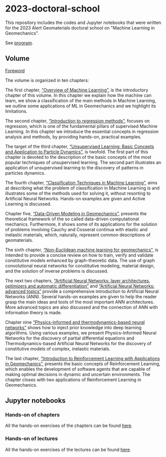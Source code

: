 # 2023-doctoral-school
This repository includes the codes and Jupyter notebooks that were written for the 2023 Alert Geomaterials doctoral school on "Machine Learning in Geomechanics".

See [program](https://github.com/alert-geomaterials/2023-doctoral-school/blob/main/ALERT%20School%202023-Program_Final.pdf).

## Volume

[Foreword](https://github.com/alert-geomaterials/2023-doctoral-school/blob/main/chapters/C00%20-%20Foreword.pdf)

The volume is organized in ten chapters:

The first chapter, [“Overview of Machine Learning”](https://github.com/alert-geomaterials/2023-doctoral-school/blob/main/chapters/C01%20-%20IS_Introduction.pdf), is the introductory chapter of this volume. In this chapter we explain how the machine can learn, we show a classification of the main methods in Machine Learning, we outline some applications of ML in Geomechanics and we highlight its limitations.

The second chapter, [“Introduction to regression methods”](https://github.com/alert-geomaterials/2023-doctoral-school/blob/main/chapters/C02%20-%20FM_Regression.pdf), focuses on regression, which is one of the fundamental pillars of supervised Machine Learning. In this chapter we introduce the essential concepts in regression analysis and methods, by providing hands-on, practical examples.

The target of the third chapter, [“Unsupervised Learning: Basic Concepts and Application to Particle Dynamics”](https://github.com/alert-geomaterials/2023-doctoral-school/blob/main/chapters/C03%20-%20NJ_Unsupervised.pdf), is twofold. The first part of this chapter is devoted to the description of the basic concepts of the most popular techniques of unsupervised learning. The second part illustrates an application of unsupervised learning to the discovery of patterns in particles dynamics.

The fourth chapter, [“Classification Techniques in Machine Learning”](https://github.com/alert-geomaterials/2023-doctoral-school/blob/main/chapters/C04%20-%20NJ_Classification), aims at describing what the problem of classification in Machine Learning is and illustrates some of the methods used for solving it, without resorting to Artificial Neural Networks. Hands-on examples are given and Active Learning is discussed.

Chapter five, [“Data-Driven Modeling in Geomechanics”](https://github.com/alert-geomaterials/2023-doctoral-school/blob/main/chapters/C05%20-%20KK_Data-driven.pdf), presents the theoretical framework of the so called data-driven computational mechanics. Furthermore, it shows some of its applications for the solution of problems involving Cauchy and Cosserat continua with elastic and inelastic materials, which, naturally, represent common descriptions of geomaterials.

The sixth chapter, [“Non-Euclidean machine learning for geomechanics”](https://github.com/alert-geomaterials/2023-doctoral-school/blob/main/chapters/C06%20-%20WS_Non-Euclidean.pdf), is intended to provide a concise review on how to train, verify and validate constitutive models enhanced by graph-theoretic data. The use of graph convolutional neural networks for constitutive modeling, material design, and the solution of inverse problems is discussed.

The next two chapters, [“Artificial Neural Networks: layer architectures, optimizers and automatic differentiation”](https://github.com/alert-geomaterials/2023-doctoral-school/blob/main/chapters/CO7%20-%20FG_ANN-basic.pdf) and [“Artificial Neural Networks: advanced topics”](https://github.com/alert-geomaterials/2023-doctoral-school/blob/main/chapters/CO8%20-%20FG_ANN-advanced.pdf) provide a comprehensive introduction to Artificial Neural Networks (ANN). Several hands-on examples are given to help the reader grasp the main ideas and tools of the most important ANN architectures. More advanced topics are also discussed and the connection of ANN with information theory is made.

Chapter nine [“Physics-informed and thermodynamics-based neural networks”](https://github.com/alert-geomaterials/2023-doctoral-school/blob/main/chapters/C09%20-%20FM_IS_PINN-TANN.pdf) shows how to inject prior knowledge into deep learning algorithms. Using various examples, we present Physics-Informed Neural Networks for the discovery of partial differential equations and Thermodynamics-based Artificial Neural Networks for the discovery of constitutive models of complex, inelastic materials.

The last chapter, [“Introduction to Reinforcement Learning with Applications in Geomechanics”](https://github.com/alert-geomaterials/2023-doctoral-school/blob/main/chapters/C10%20-%20AS_DGO_IS-RL.pdf), presents the basic concepts of Reinforcement Learning, which enables the development of software agents that are capable of making optimal decisions in dynamic and uncertain environments. The chapter closes with two applications of Reinforcement Learning in Geomechanics.

## Jupyter notebooks

### Hands-on of chapters

All the hands-on exercises of the chapters can be found [here](https://github.com/alert-geomaterials/2023-doctoral-school/tree/main/chapters/hands-on).

### Hands-on of lectures

All the hands-on exercises of the lectures can be found [here](https://github.com/alert-geomaterials/2023-doctoral-school/tree/main/lectures/hands-on).
